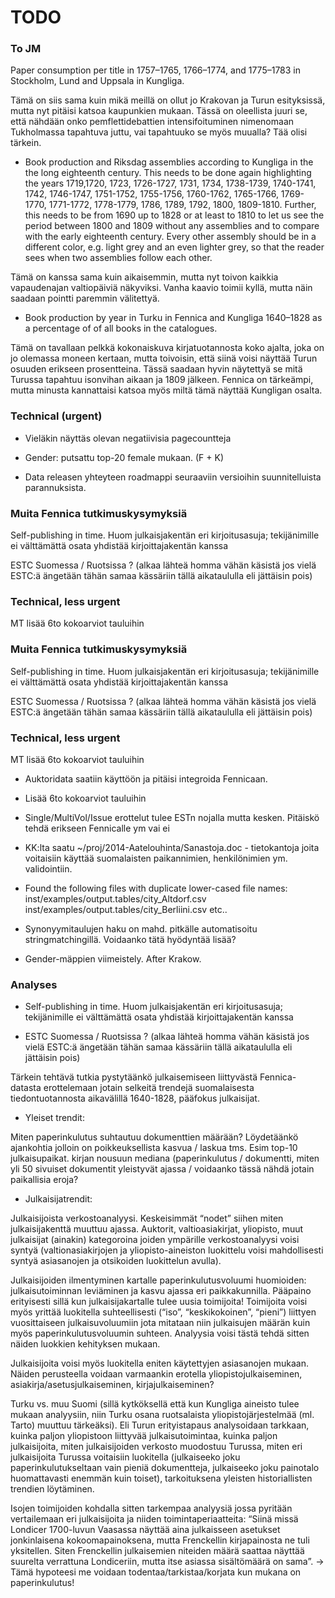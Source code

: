 TODO
==========

### To JM

Paper consumption per title in 1757–1765, 1766–1774, and 1775–1783 in
Stockholm, Lund and Uppsala in Kungliga.

Tämä on siis sama kuin mikä meillä on ollut jo Krakovan ja Turun esityksissä, mutta nyt pitäisi katsoa kaupunkien mukaan. Tässä on oleellista juuri se, että nähdään onko pemflettidebattien intensifoituminen nimenomaan Tukholmassa tapahtuva juttu, vai tapahtuuko se myös muualla? Tää olisi tärkein.

- Book production and Riksdag assemblies according to Kungliga in the the long eighteenth century. This needs to be done again highlighting the years 1719,1720, 1723, 1726-1727, 1731, 1734, 1738-1739, 1740-1741, 1742, 1746-1747, 1751-1752, 1755-1756, 1760-1762, 1765-1766, 1769-1770, 1771-1772, 1778-1779, 1786, 1789, 1792, 1800, 1809-1810. Further, this needs to be from 1690 up to 1828 or at least to 1810 to let us see the period between 1800 and 1809 without any assemblies and to compare with the early eighteenth century. Every other assembly should be in a different color, e.g. light grey and an even lighter grey, so that the reader sees when two assemblies follow each other.

Tämä on kanssa sama kuin aikaisemmin, mutta nyt toivon kaikkia vapaudenajan valtiopäiviä näkyviksi. Vanha kaavio toimii kyllä, mutta näin saadaan pointti paremmin välitettyä.

- Book production by year in Turku in Fennica and Kungliga 1640–1828 as a percentage of of all books in the catalogues. 

Tämä on tavallaan pelkkä kokonaiskuva kirjatuotannosta koko ajalta, joka on jo olemassa moneen kertaan, mutta toivoisin, että siinä voisi näyttää Turun osuuden erikseen prosentteina. Tässä saadaan hyvin näytettyä se mitä Turussa tapahtuu isonvihan aikaan ja 1809 jälkeen. Fennica on tärkeämpi, mutta minusta kannattaisi katsoa myös miltä tämä näyttää Kungligan osalta.


### Technical (urgent)

- Vieläkin näyttäs olevan negatiivisia pagecountteja

- Gender: putsattu top-20 female mukaan. (F + K)

- Data releasen yhteyteen roadmappi seuraaviin versioihin
  suunnitelluista parannuksista.

### Muita Fennica tutkimuskysymyksiä

Self-publishing in time. Huom julkaisjakentän eri kirjoitusasuja;
tekijänimille ei välttämättä osata yhdistää kirjoittajakentän kanssa

ESTC Suomessa / Ruotsissa ? (alkaa lähteä homma vähän käsistä jos
vielä ESTC:ä ängetään tähän samaa kässäriin tällä aikataululla eli
jättäisin pois)

### Technical, less urgent

MT lisää 6to kokoarviot tauluihin

### Muita Fennica tutkimuskysymyksiä

Self-publishing in time. Huom julkaisjakentän eri kirjoitusasuja;
tekijänimille ei välttämättä osata yhdistää kirjoittajakentän kanssa

ESTC Suomessa / Ruotsissa ? (alkaa lähteä homma vähän käsistä jos
vielä ESTC:ä ängetään tähän samaa kässäriin tällä aikataululla eli
jättäisin pois)


### Technical, less urgent

MT lisää 6to kokoarviot tauluihin


- Auktoridata saatiin käyttöön ja pitäisi integroida Fennicaan.

- Lisää 6to kokoarviot tauluihin

- Single/MultiVol/Issue erottelut tulee ESTn nojalla mutta
  kesken. Pitäiskö tehdä erikseen Fennicalle ym vai ei

- KK:lta saatu ~/proj/2014-Aatelouhinta/Sanastoja.doc - tietokantoja
  joita voitaisiin käyttää suomalaisten paikannimien, henkilönimien
  ym. validointiin.

- Found the following files with duplicate lower-cased file names:
  inst/examples/output.tables/city_Altdorf.csv
  inst/examples/output.tables/city_Berliini.csv
  etc..

- Synonyymitaulujen haku on mahd. pitkälle automatisoitu
  stringmatchingillä. Voidaanko tätä hyödyntää lisää?
  
- Gender-mäppien viimeistely. After Krakow.


### Analyses

- Self-publishing in time. Huom julkaisjakentän eri kirjoitusasuja;
  tekijänimille ei välttämättä osata yhdistää kirjoittajakentän kanssa

- ESTC Suomessa / Ruotsissa ? (alkaa lähteä homma vähän käsistä jos
  vielä ESTC:ä ängetään tähän samaa kässäriin tällä aikataululla eli
  jättäisin pois)


Tärkein tehtävä tutkia pystytäänkö julkaisemiseen liittyvästä
Fennica-datasta erottelemaan jotain selkeitä trendejä suomalaisesta
tiedontuotannosta aikavälillä 1640-1828, pääfokus julkaisijat.

* Yleiset trendit:

Miten paperinkulutus suhtautuu dokumenttien määrään? Löydetäänkö
ajankohtia jolloin on poikkeuksellista kasvua / laskua tms. Esim
top-10 julkaisupaikat. kirjan nousuun mediana (paperinkulutus /
dokumentti, miten yli 50 sivuiset dokumentit yleistyvät ajassa /
voidaanko tässä nähdä jotain paikallisia eroja?

* Julkaisijatrendit:

Julkaisijoista verkostoanalyysi. Keskeisimmät “nodet” siihen miten
julkaisijakenttä muuttuu ajassa. Auktorit, valtioasiakirjat,
yliopisto, muut julkaisijat (ainakin) kategoroina joiden ympärille
verkostoanalyysi voisi syntyä (valtionasiakirjojen ja
yliopisto-aineiston luokittelu voisi mahdollisesti syntyä asiasanojen
ja otsikoiden luokittelun avulla).

Julkaisijoiden ilmentyminen kartalle paperinkulutusvoluumi huomioiden:
julkaisutoiminnan leviäminen ja kasvu ajassa eri
paikkakunnilla. Pääpaino erityisesti sillä kun julkaisijakartalle
tulee uusia toimijoita! Toimijoita voisi myös yrittää luokitella
suhteellisesti (“iso”, “keskikokoinen”, “pieni”) liittyen
vuosittaiseen julkaisuvoluumiin jota mitataan niin julkaisujen määrän
kuin myös paperinkulutusvoluumin suhteen. Analyysia voisi tästä tehdä
sitten näiden luokkien kehityksen mukaan.

Julkaisijoita voisi myös luokitella eniten käytettyjen asiasanojen
mukaan. Näiden perusteella voidaan varmaankin erotella
yliopistojulkaiseminen, asiakirja/asetusjulkaiseminen,
kirjajulkaiseminen?

Turku vs. muu Suomi (sillä kytköksellä että kun Kungliga aineisto
tulee mukaan analyysiin, niin Turku osana ruotsalaista
yliopistojärjestelmää (ml. Tarto) muuttuu tärkeäksi). Eli Turun
erityistapaus analysoidaan tarkkaan, kuinka paljon yliopistoon
liittyvää julkaisutoimintaa, kuinka paljon julkaisijoita, miten
julkaisijoiden verkosto muodostuu Turussa, miten eri julkaisijoita
Turussa voitaisiin luokitella (julkaiseeko joku paperinkulutukseltaan
vain pieniä dokumentteja, julkaiseeko joku painotalo huomattavasti
enemmän kuin toiset), tarkoituksena yleisten historiallisten trendien
löytäminen.

Isojen toimijoiden kohdalla sitten tarkempaa analyysiä jossa pyritään
vertailemaan eri julkaisijoita ja niiden toimintaperiaatteita: “Siinä
missä Londicer 1700-luvun Vaasassa näyttää aina julkaisseen asetukset
jonkinlaisena kokoomapainoksena, mutta Frenckellin kirjapainosta ne
tuli yksitellen. Siten Frenckellin julkaisemien niteiden määrä saattaa
näyttää suurelta verrattuna Londiceriin, mutta itse asiassa
sisältömäärä on sama”. → Tämä hypoteesi me voidaan
todentaa/tarkistaa/korjata kun mukana on paperinkulutus!



